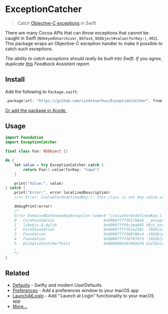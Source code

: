 # ExceptionCatcher

> Catch [Objective-C exceptions](https://developer.apple.com/library/archive/documentation/Cocoa/Conceptual/Exceptions/Tasks/HandlingExceptions.html) in Swift

There are many Cocoa APIs that can throw exceptions that cannot be caught in Swift (`NSKeyedUnarchiver`, `NSTask`,  `NSObject#value(forKey:)`, etc). This package wraps an Objective-C exception handler to make it possible to catch such exceptions.

*The ability to catch exceptions should really be built into Swift. If you agree, duplicate [this](https://github.com/feedback-assistant/reports/issues/74) Feedback Assistant report.*

## Install

Add the following to `Package.swift`:

```swift
.package(url: "https://github.com/sindresorhus/ExceptionCatcher", from: "1.0.0")
```

[Or add the package in Xcode.](https://developer.apple.com/documentation/xcode/adding_package_dependencies_to_your_app)

## Usage

```swift
import Foundation
import ExceptionCatcher

final class Foo: NSObject {}

do {
	let value = try ExceptionCatcher.catch {
		return Foo().value(forKey: "nope")
	}

	print("Value:", value)
} catch {
	print("Error:", error.localizedDescription)
	//=> Error: [valueForUndefinedKey:]: this class is not key value coding-compliant for the key nope.

	debugPrint(error)
	/*
	Error Domain=NSUnknownKeyException Code=0 "[valueForUndefinedKey:]: this class is not key value coding-compliant for the key nope." UserInfo={CallStackSymbols=(
	0   CoreFoundation                      0x00007fff361798ab __exceptionPreprocess + 250
	1   libobjc.A.dylib                     0x00007fff6c3ea805 objc_exception_throw + 48
	2   CoreFoundation                      0x00007fff361a230c -[NSException raise] + 9
	3   Foundation                          0x00007fff388f86c4 -[NSObject(NSKeyValueCoding) valueForUndefinedKey:] + 222
	4   Foundation                          0x00007fff3876f8fd -[NSObject(NSKeyValueCoding) valueForKey:] + 317
	5   ExceptionCatcherTests               0x0000000103402ef6 $s21ExceptionCatcherTestsAAC9testCatchyyKFypSgyXEfU1_ + 118
	…
	*/
}
```

## Related

- [Defaults](https://github.com/sindresorhus/Defaults) - Swifty and modern UserDefaults
- [Preferences](https://github.com/sindresorhus/Preferences) - Add a preferences window to your macOS app
- [LaunchAtLogin](https://github.com/sindresorhus/LaunchAtLogin) - Add “ Launch at Login” functionality to your macOS app
- [More…](https://github.com/search?q=user%3Asindresorhus+language%3Aswift)
